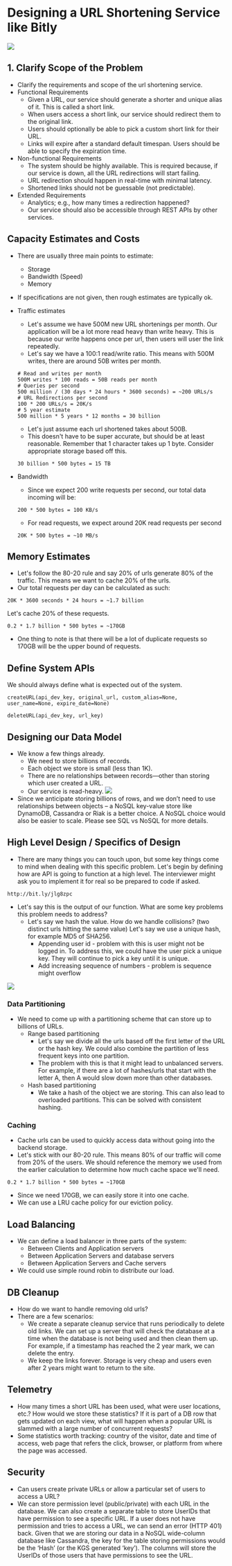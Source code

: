 # Designing a URL Shortening Service like Bitly

![](/assets/bitly.png)

## 1. Clarify Scope of the Problem

* Clarify the requirements and scope of the url shortening service.
* Functional Requirements
    * Given a URL, our service should generate a shorter and unique alias of it. This is called a short link.
    * When users access a short link, our service should redirect them to the original link.
    * Users should optionally be able to pick a custom short link for their URL.
    * Links will expire after a standard default timespan. Users should be able to specify the expiration time.
* Non-functional Requirements
    * The system should be highly available. This is required because, if our service is down, all the URL redirections will start failing.
    * URL redirection should happen in real-time with minimal latency.
    * Shortened links should not be guessable (not predictable).
* Extended Requirements
    * Analytics; e.g., how many times a redirection happened?
    * Our service should also be accessible through REST APIs by other services.

## Capacity Estimates and Costs

* There are usually three main points to estimate:
    * Storage
    * Bandwidth (Speed)
    * Memory
    
* If specifications are not given, then rough estimates are typically ok.
* Traffic estimates
    * Let's assume we have 500M new URL shortenings per month. Our application will be a lot more read heavy than write heavy. This is because our write happens once per url, then users will user the link repeatedly.
    * Let's say we have a 100:1 read/write ratio. This means with 500M writes, there are around 50B writes per month.
    ```
    # Read and writes per month
    500M writes * 100 reads = 50B reads per month
    # Queries per second
    500 million / (30 days * 24 hours * 3600 seconds) = ~200 URLs/s
    # URL Redirections per second
    100 * 200 URLs/s = 20K/s
    # 5 year estimate
    500 million * 5 years * 12 months = 30 billion

    ```
    * Let's just assume each url shortened takes about 500B. 
    * This doesn't have to be super accurate, but should be at least reasonable. Remember that 1 character takes up 1 byte. Consider appropriate storage based off this.
    ```
    30 billion * 500 bytes = 15 TB
    ```

* Bandwidth
    * Since we expect 200 write requests per second, our total data incoming will be:
    ```
    200 * 500 bytes = 100 KB/s
    ```
    * For read requests, we expect around 20K read requests per second
    ```
    20K * 500 bytes = ~10 MB/s
    ```

## Memory Estimates

* Let's follow the 80-20 rule and say 20% of urls generate 80% of the traffic. This means we want to cache 20% of the urls.
* Our total requests per day can be calculated as such:
```
20K * 3600 seconds * 24 hours = ~1.7 billion
```
Let's cache 20% of these requests.
```
0.2 * 1.7 billion * 500 bytes = ~170GB
```
* One thing to note is that there will be a lot of duplicate requests so 170GB will be the upper bound of requests.

## Define System APIs

We should always define what is expected out of the system.
```
createURL(api_dev_key, original_url, custom_alias=None, user_name=None, expire_date=None)

deleteURL(api_dev_key, url_key)
```

## Designing our Data Model

* We know a few things already.
    * We need to store billions of records.
    * Each object we store is small (less than 1K).
    * There are no relationships between records—other than storing which user created a URL.
    * Our service is read-heavy.
![](/assets/bitly-db1.png)
* Since we anticipate storing billions of rows, and we don’t need to use relationships between objects – a NoSQL key-value store like DynamoDB, Cassandra or Riak is a better choice. A NoSQL choice would also be easier to scale. Please see SQL vs NoSQL for more details.

## High Level Design / Specifics of Design

* There are many things you can touch upon, but some key things come to mind when dealing with this specific problem. Let's begin by defining how are API is going to function at a high level. The interviewer might ask you to implement it for real so be prepared to code if asked.
```
http://bit.ly/jlg8zpc
```
* Let's say this is the output of our function. What are some key problems this problem needs to address?
    * Let's say we hash the value. How do we handle collisions? (two distinct urls hitting the same value) Let's say we use a unique hash, for example MD5 of SHA256.
        * Appending user id - problem with this is user might not be logged in. To address this, we could have the user pick a unique key. They will continue to pick a key until it is unique.
        * Add increasing sequence of numbers - problem is sequence might overflow

![](/assets/encode.png)

### Data Partitioning

* We need to come up with a partitioning scheme that can store up to billions of URLs.
    * Range based partitioning
        * Let's say we divide all the urls based off the first letter of the URL or the hash key. We could also combine the partition of less frequent keys into one partition.
        * The problem with this is that it might lead to unbalanced servers. For example, if there are a lot of hashes/urls that start with the letter A, then A would slow down more than other databases.
    * Hash based partitioning
        * We take a hash of the object we are storing. This can also lead to overloaded partitions. This can be solved with consistent hashing.

### Caching

* Cache urls can be used to quickly access data without going into the backend storage.
* Let's stick with our 80-20 rule. This means 80% of our traffic will come from 20% of the users. We should reference the memory we used from the earlier calculation to determine how much cache space we'll need.

```
0.2 * 1.7 billion * 500 bytes = ~170GB
```

* Since we need 170GB, we can easily store it into one cache.
* We can use a LRU cache policy for our eviction policy.

## Load Balancing

* We can define a load balancer in three parts of the system:
    * Between Clients and Application servers
    * Between Application Servers and database servers
    * Between Application Servers and Cache servers
* We could use simple round robin to distribute our load.


## DB Cleanup
* How do we want to handle removing old urls?
* There are a few scenarios:
    * We create a separate cleanup service that runs periodically to delete old links. We can set up a server that will check the database at a time when the database is not being used and then clean them up. For example, if a timestamp has reached the 2 year mark, we can delete the entry.
    * We keep the links forever. Storage is very cheap and users even after 2 years might want to return to the site.

## Telemetry

* How many times a short URL has been used, what were user locations, etc.? How would we store these statistics? If it is part of a DB row that gets updated on each view, what will happen when a popular URL is slammed with a large number of concurrent requests?
* Some statistics worth tracking: country of the visitor, date and time of access, web page that refers the click, browser, or platform from where the page was accessed.

## Security
* Can users create private URLs or allow a particular set of users to access a URL?
* We can store permission level (public/private) with each URL in the database. We can also create a separate table to store UserIDs that have permission to see a specific URL. If a user does not have permission and tries to access a URL, we can send an error (HTTP 401) back. Given that we are storing our data in a NoSQL wide-column database like Cassandra, the key for the table storing permissions would be the ‘Hash’ (or the KGS generated ‘key’). The columns will store the UserIDs of those users that have permissions to see the URL.